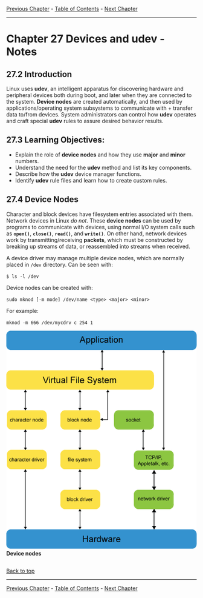 [Previous Chapter](../Ch26-kernelmodules/notes_Ch26.md) - [Table of Contents](../README.md#table-of-contents) - [Next Chapter](../Ch28-virtualization/notes_Ch28.md)

---

# Chapter 27 Devices and udev - Notes

## 27.2 Introduction
Linux uses **udev**, an intelligent apparatus for discovering hardware and peripheral devices both during boot, and later when they are connected to the system. **Device nodes** are created automatically, and then used by applications/operating system subsystems to communicate with + transfer data to/from devices. System administrators can control how **udev** operates and craft special **udev** rules to assure desired behavior results.


## 27.3 Learning Objectives:
- Explain the role of **device nodes** and how they use **major** and **minor** numbers.
- Understand the need for the **udev** method and list its key components.
- Describe how the **udev** device manager functions.
- Identify **udev** rule files and learn how to create custom rules.


## 27.4 Device Nodes
Character and block devices have filesystem entries associated with them. Network devices in Linux *do not*. These **device nodes** can be used by programs to communicate with devices, using normal I/O system calls such as **`open()`**, **`close()`**, **`read()`**, and **`write()`**. On other hand, network devices work by transmitting/receiving **packets**, which must be constructed by breaking up streams of data, or reassembled into streams when received.

A device driver may manage multiple device nodes, which are normally placed in `/dev` directory. Can be seen with:
```shell
$ ls -l /dev
```

Device nodes can be created with:
```shell
sudo mknod [-m mode] /dev/name <type> <major> <minor>
```
For example:
```shell
mknod -m 666 /dev/mycdrv c 254 1
```

![device_node_large](/images/device_node_large.png)
**Device nodes**


##

[Back to top](#)

---

[Previous Chapter](../Ch26-kernelmodules/notes_Ch26.md) - [Table of Contents](../README.md#table-of-contents) - [Next Chapter](../Ch28-virtualization/notes_Ch28.md)
